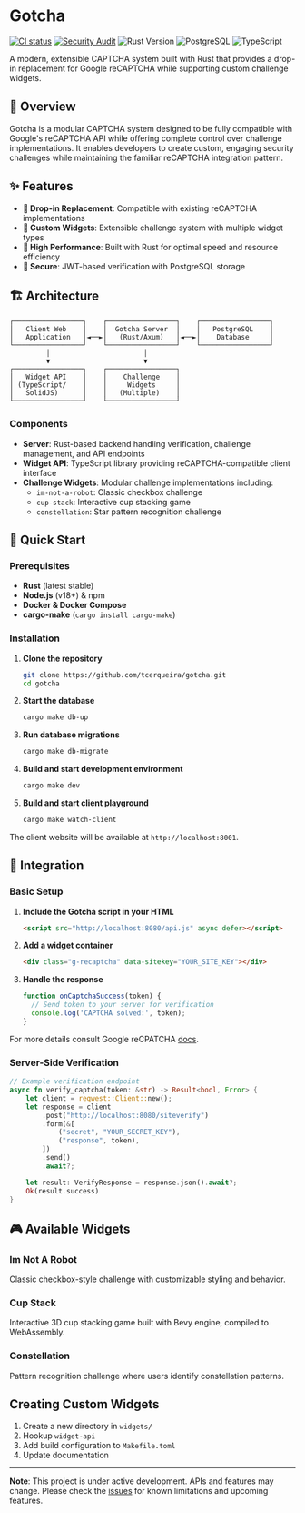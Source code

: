 # Gotcha

[![CI status](https://github.com/tcerqueira/gotcha/actions/workflows/general.yml/badge.svg)](https://github.com/tcerqueira/gotcha/actions/workflows/general.yml)
[![Security Audit](https://github.com/tcerqueira/gotcha/actions/workflows/audit.yml/badge.svg)](https://github.com/tcerqueira/gotcha/actions/workflows/audit.yml)
![Rust Version](https://img.shields.io/badge/rust-stable-brightgreen.svg)
![PostgreSQL](https://img.shields.io/badge/postgres-%3E%3D%2016-blue)
![TypeScript](https://img.shields.io/badge/typescript-%5E5.0.0-blue)

A modern, extensible CAPTCHA system built with Rust that provides a drop-in replacement for Google reCAPTCHA while supporting custom challenge widgets.

## 🎯 Overview

Gotcha is a modular CAPTCHA system designed to be fully compatible with Google's reCAPTCHA API while offering complete control over challenge implementations. It enables developers to create custom, engaging security challenges while maintaining the familiar reCAPTCHA integration pattern.

## ✨ Features

- **🔄 Drop-in Replacement**: Compatible with existing reCAPTCHA implementations
- **🎨 Custom Widgets**: Extensible challenge system with multiple widget types
- **🚀 High Performance**: Built with Rust for optimal speed and resource efficiency
- **🔐 Secure**: JWT-based verification with PostgreSQL storage

## 🏗️ Architecture

```
┌─────────────────┐    ┌─────────────────┐    ┌─────────────────┐
│   Client Web    │    │  Gotcha Server  │    │   PostgreSQL    │
│   Application   │◄──►│   (Rust/Axum)   │◄──►│    Database     │
└─────────────────┘    └─────────────────┘    └─────────────────┘
         │                       │
         ▼                       ▼
┌─────────────────┐    ┌─────────────────┐
│   Widget API    │    │    Challenge    │
│ (TypeScript/    │    │     Widgets     │
│   SolidJS)      │    │   (Multiple)    │
└─────────────────┘    └─────────────────┘
```

### Components

- **Server**: Rust-based backend handling verification, challenge management, and API endpoints
- **Widget API**: TypeScript library providing reCAPTCHA-compatible client interface
- **Challenge Widgets**: Modular challenge implementations including:
  - `im-not-a-robot`: Classic checkbox challenge
  - `cup-stack`: Interactive cup stacking game
  - `constellation`: Star pattern recognition challenge

## 🚀 Quick Start

### Prerequisites

- **Rust** (latest stable)
- **Node.js** (v18+) & npm
- **Docker & Docker Compose**
- **cargo-make** (`cargo install cargo-make`)

### Installation

1. **Clone the repository**
   ```bash
   git clone https://github.com/tcerqueira/gotcha.git
   cd gotcha
   ```

2. **Start the database**
   ```bash
   cargo make db-up
   ```

3. **Run database migrations**
   ```bash
   cargo make db-migrate
   ```

4. **Build and start development environment**
   ```bash
   cargo make dev
   ```

5. **Build and start client playground**
   ```bash
   cargo make watch-client
   ```

The client website will be available at `http://localhost:8001`.

## 🔌 Integration

### Basic Setup

1. **Include the Gotcha script in your HTML**
   ```html
   <script src="http://localhost:8080/api.js" async defer></script>
   ```

2. **Add a widget container**
   ```html
   <div class="g-recaptcha" data-sitekey="YOUR_SITE_KEY"></div>
   ```

3. **Handle the response**
   ```javascript
   function onCaptchaSuccess(token) {
     // Send token to your server for verification
     console.log('CAPTCHA solved:', token);
   }
   ```

For more details consult Google reCPATCHA [docs](https://developers.google.com/recaptcha/intro).

### Server-Side Verification

```rust
// Example verification endpoint
async fn verify_captcha(token: &str) -> Result<bool, Error> {
    let client = reqwest::Client::new();
    let response = client
        .post("http://localhost:8080/siteverify")
        .form(&[
            ("secret", "YOUR_SECRET_KEY"),
            ("response", token),
        ])
        .send()
        .await?;

    let result: VerifyResponse = response.json().await?;
    Ok(result.success)
}
```

## 🎮 Available Widgets

### Im Not A Robot
Classic checkbox-style challenge with customizable styling and behavior.

### Cup Stack
Interactive 3D cup stacking game built with Bevy engine, compiled to WebAssembly.

### Constellation
Pattern recognition challenge where users identify constellation patterns.

## Creating Custom Widgets

1. Create a new directory in `widgets/`
2. Hookup `widget-api`
3. Add build configuration to `Makefile.toml`
4. Update documentation

<!-- ## 📝 License

This project is licensed under the MIT License - see the [LICENSE](LICENSE) file for details. -->

---

**Note**: This project is under active development. APIs and features may change. Please check the [issues](https://github.com/tcerqueira/gotcha/issues) for known limitations and upcoming features.

